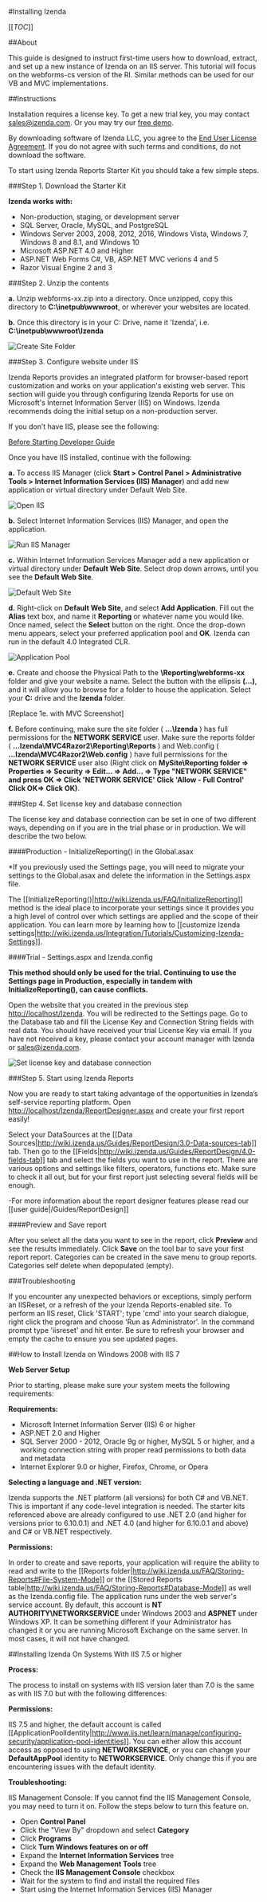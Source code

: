 #Installing Izenda

[[_TOC_]]

##About

This guide is designed to instruct first-time users how to download, extract, and set up a new instance of Izenda on an IIS server. This tutorial will focus on the webforms-cs version of the RI. Similar methods can be used for our VB and MVC implementations.

<!--

##Installation Video

Izenda is delivering some supplemental videos and guides through our [Quick Start](http://www.izenda.com/developer-guide-before-starting) series. An installation video is contained in the [Installation Quick Start](http://www.izenda.com/developer-guide-install) page linked below.

[<img src="http://wiki.izenda.us/Guides/Installing-Izenda/VideoLinkImage.png">](http://www.izenda.com/developer-guide-install)

-->

##Instructions

Installation requires a license key. To get a new trial key, you may contact [sales@izenda.com](mailto:sales@izenda.com). Or you may try our <a href="http://www.izenda.com/demo-it-yourself/" rel="nofollow" target="_blank">free demo</a>. 

By downloading software of Izenda LLC, you agree to the [End User License Agreement](http://www.izenda.com/wp-content/uploads/2014/10/IzendaSoftwareLicenseAgreement.pdf). If you do not agree with such terms and conditions, do not download the software.

To start using Izenda Reports Starter Kit you should take a few simple steps. 
<!--If you need more information about setup process, configuring reports, additional features or special cases please visit our [Knowledge Base](http://www.izenda.com/Site/KB/Integration/94).
-->

###Step 1. Download the Starter Kit

**Izenda works with:**

* Non-production, staging, or development server
* SQL Server, Oracle, MySQL, and PostgreSQL
* Windows Server 2003, 2008, 2012, 2016, Windows Vista, Windows 7, Windows 8 and 8.1, and Windows 10
* Microsoft ASP.NET 4.0 and Higher
* ASP.NET Web Forms C#, VB, ASP.NET MVC verions 4 and 5
* Razor Visual Engine 2 and 3

###Step 2. Unzip the contents

**a.** Unzip webforms-xx.zip into a directory. Once unzipped, copy this directory to **C:\inetpub\wwwroot**, or wherever your websites are located.

**b.** Once this directory is in your C: Drive, name it 'Izenda', i.e. **C:\inetpub\wwwroot\Izenda**

![Create Site Folder](http://wiki.izenda.us/Guides/Installing-Izenda/UnzipContents.png)

###Step 3. Configure website under IIS

Izenda Reports provides an integrated platform for browser-based report customization and works on your application's existing web server. This section will guide you through configuring Izenda Reports for use on Microsoft's Internet Information Server (IIS) on Windows. Izenda recommends doing the initial setup on a non-production server.

If you don’t have IIS, please see the following:

[Before Starting Developer Guide](http://www.izenda.com/developer-guide-before-starting)
	
Once you have IIS installed, continue with the following:

**a.** To access IIS Manager (click **Start > Control Panel > Administrative Tools > Internet Information Services (IIS) Manager**) and add new application or virtual directory under Default Web Site.
			

![Open IIS](http://wiki.izenda.us/Guides/Installing-Izenda/OpenIIS.png)
		

**b.** Select Internet Information Services (IIS) Manager, and open the application.
			

![Run IIS Manager](http://wiki.izenda.us/Guides/Installing-Izenda/OpenIIS2.png)


**c.** Within Internet Information Services Manager add a new application or virtual directory under **Default Web Site**. Select drop down arrows, until you see the **Default Web Site**.
			

![Default Web Site](http://wiki.izenda.us/Guides/Installing-Izenda/OpenIIS3.png)
	

**d.** Right-click on **Default Web Site**, and select **Add Application**. Fill out the **Alias** text box, and name it **Reporting** or whatever name you would like. Once named, select the **Select** button on the right. Once the drop-down menu appears, select your preferred application pool and **OK**. Izenda can run in the default 4.0 Integrated CLR.
			

![Application Pool](http://wiki.izenda.us/Guides/Installing-Izenda/OpenIIS4.png)


**e.** Create and choose the Physical Path to the **\Reporting\webforms-xx** folder and give your website a name. Select the button with the ellipsis **(…)**, and it will allow you to browse for a folder to house the application. Select your **C:** drive and the **Izenda** folder.
			

[Replace 1e. with MVC Screenshot]
		

**f.** Before continuing, make sure the site folder ( **...\Izenda** ) has full permissions for the **NETWORK SERVICE** user. Make sure the reports folder ( **...Izenda\MVC4Razor2\Reporting\Reports** ) and Web.config ( **...Izenda\MVC4Razor2\Web.config** ) have full permissions for the **NETWORK SERVICE** user also (Right click on **MySite\Reporting folder => Properties => Security => Edit... => Add... => Type "NETWORK SERVICE" and press OK =>  Click 'NETWORK SERVICE' Click 'Allow - Full Control' Click OK=> Click OK)**.

###Step 4. Set license key and database connection

The license key and database connection can be set in one of two different ways, depending on if you are in the trial phase or in production. We will describe the two below.

####Production - InitializeReporting() in the Global.asax

*If you previously used the Settings page, you will need to migrate your settings to the Global.asax and delete the information in the Settings.aspx file.

The [[InitializeReporting()|http://wiki.izenda.us/FAQ/InitializeReporting]] method is the ideal place to incorporate your settings since it provides you a high level of control over which settings are applied and the scope of their application. You can learn more by learning how to [[customize Izenda settings|http://wiki.izenda.us/Integration/Tutorials/Customizing-Izenda-Settings]].

####Trial - Settings.aspx and Izenda.config

**This method should only be used for the trial. Continuing to use the Settings page in Production, especially in tandem with InitializeReporting(), can cause conflicts.**

Open the website that you created in the previous step [http://localhost/Izenda](http://localhost/Izenda). You will be redirected to the Settings page. Go to the Database tab and fill the License Key and Connection String fields with real data. You should have received your trial License Key via email. If you have not received a key, please contact your account manager with Izenda or [sales@izenda.com](mailto:sales@izenda.com).
	
![Set license key and database connection](http://wiki.izenda.us/Guides/Installing-Izenda/SettingsPage.png)

###Step 5. Start using Izenda Reports

Now you are ready to start taking advantage of the opportunities in Izenda’s self-service reporting platform. Open [http://localhost/Izenda/ReportDesigner.aspx](http://localhost/Izenda/ReportDesigner.aspx) and create your first report easily!


Select your DataSources at the [[Data Sources|http://wiki.izenda.us/Guides/ReportDesign/3.0-Data-sources-tab]] tab. Then go to the [[Fields|http://wiki.izenda.us/Guides/ReportDesign/4.0-fields-tab]] tab and select the fields you want to use in the report. There are various options and settings like filters, operators, functions etc. Make sure to check it all out, but for your first report just selecting several fields will be enough.
		
-For more information about the report designer features please read our [[user guide|/Guides/ReportDesign]]	
	

####Preview and Save report


After you select all the data you want to see in the report, click **Preview** and see the results immediately. Click **Save** on the tool bar to save your first report report. Categories can be created in the save menu to group reports. Categories self delete when depopulated (empty).
	

###Troubleshooting

If you encounter any unexpected behaviors or exceptions, simply perform an IISReset, or a refresh of the your Izenda Reports-enabled site. To perform an IIS reset, Click 'START'; type 'cmd' into your search dialogue, right click the program and choose 'Run as Administrator'. In the command prompt type 'iisreset' and hit enter. Be sure to refresh your browser and empty the cache to ensure you see updated pages.

##How to Install Izenda on Windows 2008 with IIS 7

**Web Server Setup**

Prior to starting, please make sure your system meets the following requirements:

**Requirements:**

* Microsoft Internet Information Server (IIS) 6 or higher
* ASP.NET 2.0 and Higher
* SQL Server 2000 - 2012, Oracle 9g or higher, MySQL 5 or higher, and a working connection string with proper read permissions to both data and metadata
* Internet Explorer 9.0 or higher, Firefox, Chrome, or Opera

**Selecting a language and .NET version:**

Izenda supports the .NET platform (all versions) for both C# and VB.NET. This is important if any code-level integration is needed. The starter kits referenced above are already configured to use .NET 2.0 (and higher for versions prior to 6.10.0.1) and .NET 4.0 (and higher for 6.10.0.1 and above) and C# or VB.NET respectively.

**Permissions:**

In order to create and save reports, your application will require the ability to read and write to the [[Reports folder|http://wiki.izenda.us/FAQ/Storing-Reports#File-System-Mode]] or the [[Stored Reports table|http://wiki.izenda.us/FAQ/Storing-Reports#Database-Mode]] as well as the Izenda.config file. The application runs under the web server's service account. By default, this account is **NT AUTHORITY\NETWORKSERVICE** under Windows 2003 and **ASPNET** under Windows XP. It can be something different if your Administrator has changed it or you are running Microsoft Exchange on the same server. In most cases, it will not have changed.

##Installing Izenda On Systems With IIS 7.5 or higher

**Process:**

The process to install on systems with IIS version later than 7.0 is the same as with IIS 7.0 but with the following differences:

**Permissions:**

IIS 7.5 and higher, the default account is called [[ApplicationPoolIdentity|http://www.iis.net/learn/manage/configuring-security/application-pool-identities]]. You can either allow this account access as opposed to using **NETWORKSERVICE**, or you can change your **DefaultAppPool** identity to **NETWORKSERVICE**. Only change this if you are encountering issues with the default identity.

**Troubleshooting:**

IIS Management Console: If you cannot find the IIS Management Console, you may need to turn it on. Follow the steps below to turn this feature on.

* Open **Control Panel**
* Click the "View By" dropdown and select **Category**
* Click **Programs**
* Click **Turn Windows features on or off**
* Expand the **Internet Information Services** tree
* Expand the **Web Management Tools** tree
* Check the **IIS Management Console** checkbox
* Wait for the system to find and install the required files
* Start using the Internet Information Services (IIS) Manager